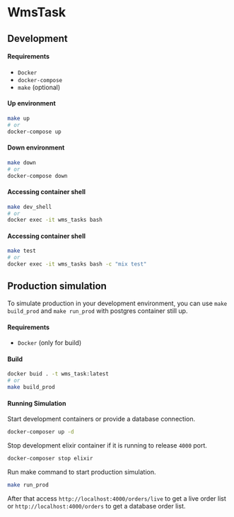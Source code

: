 # WmsTask

## Development

#### Requirements
- `Docker`
- `docker-compose`
- `make` (optional)

#### Up environment
```sh
make up 
# or
docker-compose up
```
#### Down environment
```sh
make down
# or
docker-compose down
```
#### Accessing container shell
```sh
make dev_shell
# or
docker exec -it wms_tasks bash
```
#### Accessing container shell
```sh
make test
# or
docker exec -it wms_tasks bash -c "mix test"
```

## Production simulation

To simulate production in your development environment, you can use `make build_prod` and `make run_prod` with postgres container still up.
#### Requirements
- `Docker` (only for build)


#### Build

```bash
docker buid . -t wms_task:latest
# or
make build_prod
```

#### Running Simulation

Start development containers or provide a database connection.

```sh
docker-composer up -d
```

Stop development elixir container if it is running to release `4000` port.

```sh
docker-composer stop elixir
```

Run make command to start production simulation.
```sh
make run_prod
```

After that access `http://localhost:4000/orders/live` to get a live order list or `http://localhost:4000/orders` to get a database order list.
